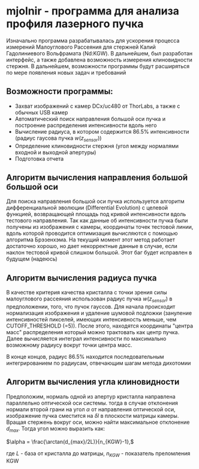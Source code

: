 # mjolnir - программа для анализа профиля лазерного пучка

Изначально программа разрабатывалась для ускорения процесса измерений Малоуглового Рассеяния для стержней Калий Гадолиниевого Вольфрамата (Nd:KGW). В дальнейшем, 
был разработан интерфейс, а также добавлена возможность измерения клиновидности стержня. В дальнейшем, возможности программы будут расширяться по мере появления новых задач и требований

## Возможности программы:
- Захват изображений с камер DCx/uc480 от ThorLabs, а также с обычных USB камер
- Автоматический поиск направления большой оси пучка и построение распределения интенсивности вдоль него
- Вычисление радиуса, в котором содержится 86.5% интенсивности (радиус гаусова пучка $w(z_{sensor})$)
- Определение клиновидности стержня (угол между нормалями входной и выходной апертуры)
- Подготовка отчета

## Алгоритм вычисления направления большой большой оси
Для поиска направления большой оси пучка используется алгоритм дифференциальной эволюции (Differential Evolution) c целевой функцией, возвращающей площадь под кривой интенсивности вдоль 
тестового направления. Так как данные об интенсивности пучка были получены из изображения с камеры, координаты точек тестовой линии, вдоль которой проводится оптимизация вычисляются с помощью
алгоритма Брэзенхэма. На текущий момент этот метод работает достаточно хорошо, но дает некорректные данные в случае, если наклон тестовой кривой слишком большой. Этот баг будет исправлен
в будущем (надеюсь)

## Алгоритм вычисления радиуса пучка
В качестве критерия качества кристалла с точки зрения силы малоуглового рассеяния использован радиус пучка $w(z_{sensor})$ в предположении, того, что пучок гауссов.
Для начала происходит нормализация изображения и удаление шумовой подложки (зануление интенсивностей пикселей, имеющих интенсивность меньше, чем CUTOFF_THRESHOLD (=5)). 
После этого, находятся координаты "центра масс" распределения который можно трактовать как центр пучка. Далее вычисляется интеграл интенсивности по максимально возможному 
радиусу вокруг точки центра масс. 

В конце концов, радиус 86.5% находится последовательным интегрированием по радиусам, отвечающим шагам метода дихотомии

## Алгоритм вычисления угла клиновидности
Предположим, нормаль одной из апертур кристалла направлена параллельно оптической оси системы. тогда в случае отклонения нормали второй грани на угол $\alpha$ от направления 
оптической оси, изображение пучка сместится на $\delta l$ в плоскости матрицы камеры. Вращая стержень вокруг оси, можно найти максимальное отклонение $d_{max}$. Тогда угол можно выразить как:

$\alpha = \frac{\arctan(d_{max}/2L)}{n_{KGW}-1},$

где $L$ - база от кристалла до матрицы, $n_{KGW}$ - показатель преломления KGW
